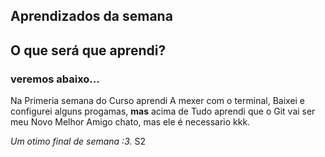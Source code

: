 ## Aprendizados da semana
## O que será que aprendi?  
### veremos abaixo...

Na Primeria semana do Curso aprendi A mexer com o terminal, Baixei e configurei alguns progamas, **mas** acima  de Tudo aprendi que o Git vai ser meu Novo Melhor Amigo chato, mas ele é necessario kkk.

*Um otimo final de semana :3.*
S2




